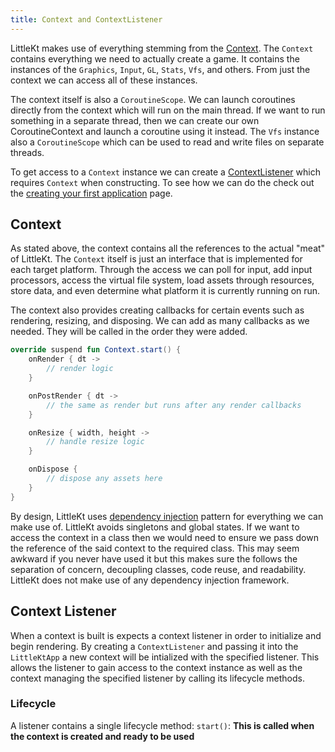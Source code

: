```yaml
---
title: Context and ContextListener
---
```


LittleKt makes use of everything stemming from the [Context](https://github.com/littlektframework/littlekt/blob/master/core/src/commonMain/kotlin/com/lehaine/littlekt/Context.kt). The `Context` contains everything we need to actually create a game. It contains the instances of the `Graphics`, `Input`, `GL`, `Stats`, `Vfs`, and others. From just the context we can access all of these instances.

The context itself is also a `CoroutineScope`. We can launch coroutines directly from the context which will run on the main thread. If we want to run something in a separate thread, then we can create our own CoroutineContext and launch a coroutine using it instead. The `Vfs` instance also a `CoroutineScope` which can be used to read and write files on separate threads.

To get access to a `Context` instance we can create a [ContextListener](https://github.com/littlektframework/littlekt/blob/master/core/src/commonMain/kotlin/com/lehaine/littlekt/ContextListener.kt) which requires `Context` when constructing. To see how we can do the check out the [creating your first application](/wiki/starting/first-application) page.

## Context

As stated above, the context contains all the references to the actual "meat" of LittleKt. The `Context` itself is just an interface that is implemented for each target platform. Through the access we can poll for input, add input processors, access the virtual file system, load assets through resources, store data, and even determine what platform it is currently running on run.

The context also provides creating callbacks for certain events such as rendering, resizing, and disposing. We can add as many callbacks as we needed. They will be called in the order they were added.

```kotlin
override suspend fun Context.start() {
    onRender { dt ->
        // render logic
    }

    onPostRender { dt ->
        // the same as render but runs after any render callbacks
    }

    onResize { width, height ->
        // handle resize logic
    }

    onDispose {
        // dispose any assets here
    }
}
```

By design, LittleKt uses [dependency injection](https://en.wikipedia.org/wiki/Dependency_injection) pattern for everything we can make use of. LittleKt avoids singletons and global states. If we want to access the context in a class then we would need to ensure we pass down the reference of the said context to the required class. This may seem awkward if you never have used it but this makes sure the follows the separation of concern, decoupling classes, code reuse, and readability. LittleKt does not make use of any dependency injection framework.

## Context Listener

When a context is built is expects a context listener in order to initialize and begin rendering. By creating a `ContextListener` and passing it into the `LittleKtApp` a new context will be intialized with the specified listener. This allows the listener to gain access to the context instance as well as the context managing the specified listener by calling its lifecycle methods.

### Lifecycle

A listener contains a single lifecycle method:
`start()`: **This is called when the context is created and ready to be used**
